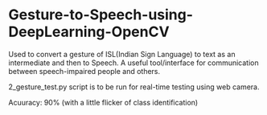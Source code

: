# Gesture-to-Speech-using-DeepLearning-OpenCV
Used to convert a gesture of ISL(Indian Sign Language) to text as an intermediate and then to Speech. A useful tool/interface for communication between speech-impaired people and others.

2_gesture_test.py script is to be run for real-time testing using web camera.

  Acuuracy: 90% (with a little flicker of class identification)
